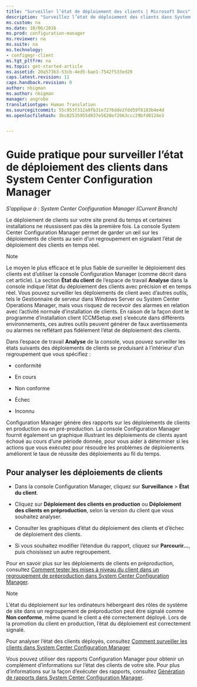 ```yaml
---
title: "Surveiller l’état de déploiement des clients | Microsoft Docs"
description: "Surveillez l’état de déploiement des clients dans System Center Configuration Manager."
ms.custom: na
ms.date: 10/06/2016
ms.prod: configuration-manager
ms.reviewer: na
ms.suite: na
ms.technology:
- configmgr-client
ms.tgt_pltfrm: na
ms.topic: get-started-article
ms.assetid: 20a573b3-53cb-4ed5-bae1-7542f533ed20
caps.latest.revision: 11
caps.handback.revision: 0
author: nbigman
ms.author: nbigman
manager: angrobe
translationtype: Human Translation
ms.sourcegitcommit: 55c953f312a9fb31e7276dde2fdd59f8183b4e4d
ms.openlocfilehash: 3bc82535955d937e5620ef2963ccc29bfd0124e3


---
```

# <a name="how-to-monitor-client-deployment-status-in-system-center-configuration-manager"></a>Guide pratique pour surveiller l’état de déploiement des clients dans System Center Configuration Manager

*S’applique à : System Center Configuration Manager (Current Branch)*

Le déploiement de clients sur votre site prend du temps et certaines installations ne réussissent pas dès la première fois. La console System Center Configuration Manager permet de garder un œil sur les déploiements de clients au sein d’un regroupement en signalant l’état de déploiement des clients en temps réel.  

> [!NOTE]  
>  Le moyen le plus efficace et le plus fiable de surveiller le déploiement des clients est d’utiliser la console Configuration Manager (comme décrit dans cet article). La section **État du client** de l’espace de travail **Analyse** dans la console indique l’état du déploiement des clients avec précision et en temps réel. Vous pouvez surveiller les déploiements de client avec d’autres outils, tels le Gestionnaire de serveur dans Windows Server ou System Center Operations Manager, mais vous risquez de recevoir des alarmes en relation avec l’activité normale d’installation de clients. En raison de la façon dont le programme d’installation client (CCMSetup.exe) s’exécute dans différents environnements, ces autres outils peuvent générer de faux avertissements ou alarmes ne reflétant pas fidèlement l’état de déploiement des clients.  

 Dans l’espace de travail **Analyse** de la console, vous pouvez surveiller les états suivants des déploiements de clients se produisant à l’intérieur d’un regroupement que vous spécifiez :  

-   conformité  

-   En cours  

-   Non conforme  

-   Échec  

-   Inconnu  

 Configuration Manager génère des rapports sur les déploiements de clients en production ou en pré-production. La console Configuration Manager fournit également un graphique illustrant les déploiements de clients ayant échoué au cours d’une période donnée, pour vous aider à déterminer si les actions que vous exécutez pour résoudre les problèmes de déploiements améliorent le taux de réussite des déploiements au fil du temps.  

## <a name="to-monitor-client-deployments"></a>Pour analyser les déploiements de clients  

-   Dans la console Configuration Manager, cliquez sur **Surveillance** > **État du client**.  

-   Cliquez sur **Déploiement des clients en production** ou **Déploiement des clients en préproduction**, selon la version du client que vous souhaitez analyser.  

-   Consulter les graphiques d’état du déploiement des clients et d’échec de déploiement des clients.  

-   Si vous souhaitez modifier l’étendue du rapport, cliquez sur **Parcourir...**, puis choisissez un autre regroupement.  

 Pour en savoir plus sur les déploiements de clients en préproduction, consultez [Comment tester les mises à niveau du client dans un regroupement de préproduction dans System Center Configuration Manager](../../../core/clients/manage/upgrade/test-client-upgrades.md).

 > [!NOTE]
 > L’état du déploiement sur les ordinateurs hébergeant des rôles de système de site dans un regroupement de préproduction peut être signalé comme **Non conforme**, même quand le client a été correctement déployé. Lors de la promotion du client en production, l’état du déploiement est correctement signalé.   

 Pour analyser l’état des clients déployés, consultez [Comment surveiller les clients dans System Center Configuration Manager](../../../core/clients/manage/monitor-clients.md)  

 Vous pouvez utiliser des rapports Configuration Manager pour obtenir un complément d’informations sur l’état des clients de votre site. Pour plus d’informations sur la façon d’exécuter des rapports, consultez [Génération de rapports dans System Center Configuration Manager](../../../core/servers/manage/reporting.md).  



<!--HONumber=Dec16_HO3-->


